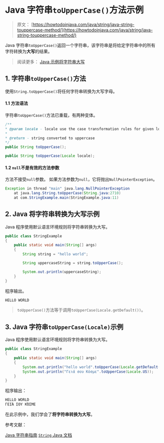 # Java 字符串`toUpperCase()`方法示例

> 原文： [https://howtodoinjava.com/java/string/java-string-touppercase-method/](https://howtodoinjava.com/java/string/java-string-touppercase-method/)

Java 字符串`toUpperCase()`返回一个字符串，该字符串是将给定字符串中的所有字符转换为**大写**的结果。

> 阅读更多： [Java 示例将字符串大写](https://howtodoinjava.com/java/string/convert-string-to-titlecase/)

## 1\. 字符串`toUpperCase()`方法

使用`String.toUpperCase()`将任何字符串转换为大写字母。

#### 1.1 方法语法

字符串`toUpperCase()`方法已重载，有两种变体。

```java
/**
* @param locale - locale use the case transformation rules for given locale
* 
* @return - string converted to uppercase
*/
public String toUpperCase();

public String toUpperCase(Locale locale);

```

#### 1.2 `null`不是有效的方法参数

方法不接受`null`参数。 如果方法参数为`null`，它将抛出`NullPointerException`。

```java
Exception in thread "main" java.lang.NullPointerException
	at java.lang.String.toUpperCase(String.java:2710)
	at com.StringExample.main(StringExample.java:11)

```

## 2\. Java 将字符串转换为大写示例

Java 程序使用默认语言环境规则将字符串转换为大写。

```java
public class StringExample 
{
    public static void main(String[] args) 
    {
        String string = "hello world";

        String uppercaseString = string.toUpperCase();

        System.out.println(uppercaseString);
    }
}

```

程序输出。

```java
HELLO WORLD

```

> `toUpperCase()`方法等于调用`toUpperCase(Locale.getDefault())`。

## 3\. Java 字符串`toUpperCase(Locale)`示例

Java 程序使用默认语言环境规则将字符串转换为大写。

```java
public class StringExample 
{
    public static void main(String[] args) 
    {
        System.out.println("hello world".toUpperCase(Locale.getDefault()));
        System.out.println("Γειά σου Κόσμε".toUpperCase(Locale.US));
    }
}

```

程序输出：

```java
HELLO WORLD
ΓΕΙΆ ΣΟΥ ΚΌΣΜΕ

```

在此示例中，我们学会了**将字符串转换为大写**。

参考文献：

[Java 字符串指南](https://howtodoinjava.com/java-string/)
[`String` Java 文档](https://docs.oracle.com/javase/9/docs/api/java/lang/String.html)